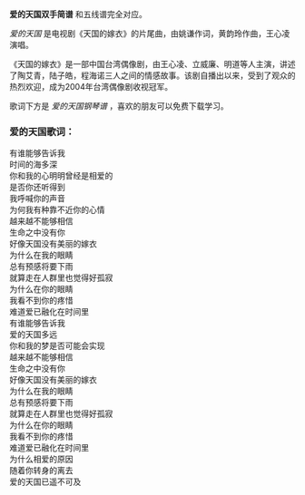 

**爱的天国双手简谱** 和五线谱完全对应。

_爱的天国_ 是电视剧《天国的嫁衣》的片尾曲，由姚谦作词，黄韵玲作曲，王心凌演唱。

《天国的嫁衣》是一部中国台湾偶像剧，由王心凌、立威廉、明道等人主演，讲述了陶艾青，陆子皓，程海诺三人之间的情感故事。该剧自播出以来，受到了观众的热烈欢迎，成为2004年台湾偶像剧收视冠军。

歌词下方是 _爱的天国钢琴谱_ ，喜欢的朋友可以免费下载学习。

### 爱的天国歌词：

有谁能够告诉我  
时间的海多深  
你和我的心明明曾经是相爱的  
是否你还听得到  
我呼喊你的声音  
为何我有种靠不近你的心情  
越来越不能够相信  
生命之中没有你  
好像天国没有美丽的嫁衣  
为什么在我的眼睛  
总有预感将要下雨  
就算走在人群里也觉得好孤寂  
为什么在你的眼睛  
我看不到你的疼惜  
难道爱已融化在时间里  
有谁能够告诉我  
爱的天国多远  
你和我的梦是否可能会实现  
越来越不能够相信  
生命之中没有你  
好像天国没有美丽的嫁衣  
为什么在我的眼睛  
总有预感将要下雨  
就算走在人群里也觉得好孤寂  
为什么在你的眼睛  
我看不到你的疼惜  
难道爱已融化在时间里  
为什么相爱的原因  
随着你转身的离去  
爱的天国已遥不可及

